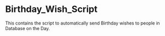 # Birthday_Wish_Script
This contains the script to automatically send Birthday wishes to people in Database on the Day.

